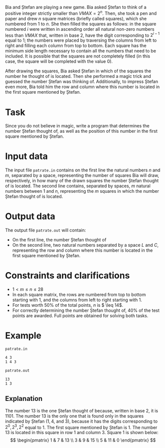 Bia and Ștefan are playing a new game. Bia asked Ștefan to think of a positive integer strictly smaller than $VMAX=2^n$. Then, she took a pen and paper and drew $n$ square matrices (briefly called squares), which she numbered from $1$ to $n$. She then filled the squares as follows: in the square numbered $i$ were written in ascending order all natural non-zero numbers less than $VMAX$ that, written in base $2$, have the digit corresponding to $2^{i-1}$ equal to $1$; the numbers were placed by traversing the columns from left to right and filling each column from top to bottom. Each square has the minimum side length necessary to contain all the numbers that need to be included. It is possible that the squares are not completely filled (in this case, the square will be completed with the value $0$).

After drawing the squares, Bia asked Ștefan in which of the squares the number he thought of is located. Then she performed a magic trick and guessed the number Ștefan was thinking of. Additionally, to impress Ștefan even more, Bia told him the row and column where this number is located in the first square mentioned by Ștefan.

# Task

Since you do not believe in magic, write a program that determines the number Ștefan thought of, as well as the position of this number in the first square mentioned by Ștefan.

# Input data

The input file `patrate.in` contains on the first line the natural numbers $n$ and $m$, separated by a space, representing the number of squares Bia will draw, respectively, in how many of the drawn squares the number Ștefan thought of is located. The second line contains, separated by spaces, $m$ natural numbers between $1$ and $n$, representing the $m$ squares in which the number Ștefan thought of is located.

# Output data

The output file `patrate.out` will contain:
- On the first line, the number Ștefan thought of
- On the second line, two natural numbers separated by a space $L$ and $C$, representing the row and column where this number is located in the first square mentioned by Ștefan.

# Constraints and clarifications

* $1 < m \leq n \leq 28$
* In each square matrix, the rows are numbered from top to bottom starting with $1$, and the columns from left to right starting with $1$.
* For tests worth $50\%$ of the total points, $n$ is $ \leq 14$.
* For correctly determining the number Ștefan thought of, $40\%$ of the test points are awarded. Full points are obtained for solving both tasks.

# Example

`patrate.in`
```
4 3
1 4 3
```

`patrate.out`
```
13
1 3
```

## Explanation

The number $13$ is the one Ștefan thought of because, written in base $2$, it is $1101$. The number $13$ is the only one that is found only in the squares indicated by Ștefan ($1, 4$, and $3$), because it has the digits corresponding to $2^0, 2^3, 2^2$ equal to $1$. The first square mentioned by Ștefan is $1$. The number $13$ is located in this square in row $1$ and column $3$.
Square $1$ is shown below:
$$ \begin{pmatrix} 1 & 7 & 13 \\ 3 & 9 & 15 \\ 5 & 11 & 0 \end{pmatrix}  $$